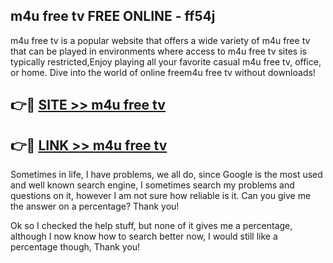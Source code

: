 ## m4u free tv FREE ONLINE - ff54j

m4u free tv is a popular website that offers a wide variety of m4u free tv that can be played in environments where access to m4u free tv sites is typically restricted,Enjoy playing all your favorite casual m4u free tv, office, or home. Dive into the world of online freem4u free tv without downloads!

## 👉🔴 [SITE >> m4u free tv](http://news.freeplayer.one?title=m4u_free_tv&ref=FRRE)

## 👉🔴 [LINK >> m4u free tv](http://news.freeplayer.one?title=m4u_free_tv&ref=FREE)

Sometimes in life, I have problems, we all do, since Google is the most used and well known search engine, I sometimes search my problems and questions on it, however I am not sure how reliable is it. Can you give me the answer on a percentage? Thank you!

Ok so I checked the help stuff, but none of it gives me a percentage, although I now know how to search better now, I would still like a percentage though, Thank you!